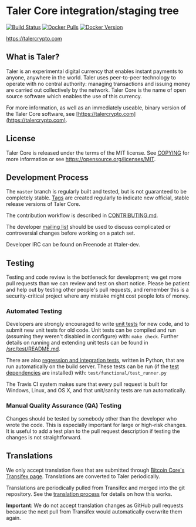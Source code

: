 Taler Core integration/staging tree
=====================================

[![Build Status](https://travis-ci.org/taler-project/taler.svg?branch=master)](https://travis-ci.org/taler-project/taler) 
[![Docker Pulls](https://img.shields.io/docker/pulls/taler/taler.svg)](https://hub.docker.com/r/taler/taler)
[![Docker Version](https://images.microbadger.com/badges/version/taler/taler.svg)](https://hub.docker.com/r/taler/taler)

https://talercrypto.com

What is Taler?
----------------

Taler is an experimental digital currency that enables instant payments to
anyone, anywhere in the world. Taler uses peer-to-peer technology to operate
with no central authority: managing transactions and issuing money are carried
out collectively by the network. Taler Core is the name of open source
software which enables the use of this currency.

For more information, as well as an immediately useable, binary version of
the Taler Core software, see [https://talercrypto.com](https://talercrypto.com).

License
-------

Taler Core is released under the terms of the MIT license. See [COPYING](COPYING) for more
information or see https://opensource.org/licenses/MIT.

Development Process
-------------------

The `master` branch is regularly built and tested, but is not guaranteed to be
completely stable. [Tags](https://github.com/taler-project/taler/tags) are created
regularly to indicate new official, stable release versions of Taler Core.

The contribution workflow is described in [CONTRIBUTING.md](CONTRIBUTING.md).

The developer [mailing list](https://groups.google.com/forum/#!forum/taler-dev)
should be used to discuss complicated or controversial changes before working
on a patch set.

Developer IRC can be found on Freenode at #taler-dev.

Testing
-------

Testing and code review is the bottleneck for development; we get more pull
requests than we can review and test on short notice. Please be patient and help out by testing
other people's pull requests, and remember this is a security-critical project where any mistake might cost people
lots of money.

### Automated Testing

Developers are strongly encouraged to write [unit tests](src/test/README.md) for new code, and to
submit new unit tests for old code. Unit tests can be compiled and run
(assuming they weren't disabled in configure) with: `make check`. Further details on running
and extending unit tests can be found in [/src/test/README.md](/src/test/README.md).

There are also [regression and integration tests](/test), written
in Python, that are run automatically on the build server.
These tests can be run (if the [test dependencies](/test) are installed) with: `test/functional/test_runner.py`

The Travis CI system makes sure that every pull request is built for Windows, Linux, and OS X, and that unit/sanity tests are run automatically.

### Manual Quality Assurance (QA) Testing

Changes should be tested by somebody other than the developer who wrote the
code. This is especially important for large or high-risk changes. It is useful
to add a test plan to the pull request description if testing the changes is
not straightforward.

Translations
------------

We only accept translation fixes that are submitted through [Bitcoin Core's Transifex page](https://www.transifex.com/projects/p/bitcoin/).
Translations are converted to Taler periodically.

Translations are periodically pulled from Transifex and merged into the git repository. See the
[translation process](doc/translation_process.md) for details on how this works.

**Important**: We do not accept translation changes as GitHub pull requests because the next
pull from Transifex would automatically overwrite them again.
